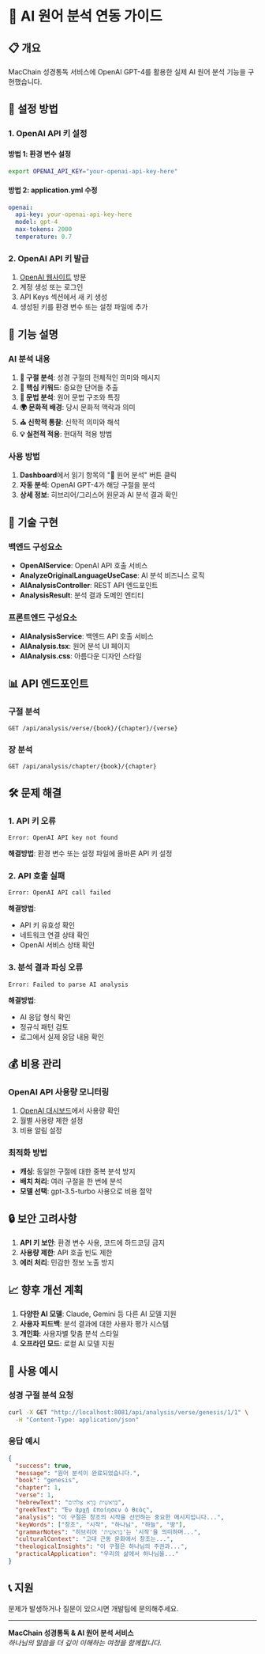 # 🤖 AI 원어 분석 연동 가이드

## 📋 개요

MacChain 성경통독 서비스에 OpenAI GPT-4를 활용한 실제 AI 원어 분석 기능을 구현했습니다.

## 🔧 설정 방법

### 1. OpenAI API 키 설정

#### 방법 1: 환경 변수 설정
```bash
export OPENAI_API_KEY="your-openai-api-key-here"
```

#### 방법 2: application.yml 수정
```yaml
openai:
  api-key: your-openai-api-key-here
  model: gpt-4
  max-tokens: 2000
  temperature: 0.7
```

### 2. OpenAI API 키 발급

1. [OpenAI 웹사이트](https://platform.openai.com/) 방문
2. 계정 생성 또는 로그인
3. API Keys 섹션에서 새 키 생성
4. 생성된 키를 환경 변수 또는 설정 파일에 추가

## 🚀 기능 설명

### AI 분석 내용

1. **📖 구절 분석**: 성경 구절의 전체적인 의미와 메시지
2. **🔑 핵심 키워드**: 중요한 단어들 추출
3. **📝 문법 분석**: 원어 문법 구조와 특징
4. **🌍 문화적 배경**: 당시 문화적 맥락과 의미
5. **⛪ 신학적 통찰**: 신학적 의미와 해석
6. **💡 실천적 적용**: 현대적 적용 방법

### 사용 방법

1. **Dashboard**에서 읽기 항목의 "🤖 원어 분석" 버튼 클릭
2. **자동 분석**: OpenAI GPT-4가 해당 구절을 분석
3. **상세 정보**: 히브리어/그리스어 원문과 AI 분석 결과 확인

## 🔧 기술 구현

### 백엔드 구성요소

- **OpenAIService**: OpenAI API 호출 서비스
- **AnalyzeOriginalLanguageUseCase**: AI 분석 비즈니스 로직
- **AIAnalysisController**: REST API 엔드포인트
- **AnalysisResult**: 분석 결과 도메인 엔티티

### 프론트엔드 구성요소

- **AIAnalysisService**: 백엔드 API 호출 서비스
- **AIAnalysis.tsx**: 원어 분석 UI 페이지
- **AIAnalysis.css**: 아름다운 디자인 스타일

## 📊 API 엔드포인트

### 구절 분석
```
GET /api/analysis/verse/{book}/{chapter}/{verse}
```

### 장 분석
```
GET /api/analysis/chapter/{book}/{chapter}
```

## 🛠️ 문제 해결

### 1. API 키 오류
```
Error: OpenAI API key not found
```
**해결방법**: 환경 변수 또는 설정 파일에 올바른 API 키 설정

### 2. API 호출 실패
```
Error: OpenAI API call failed
```
**해결방법**: 
- API 키 유효성 확인
- 네트워크 연결 상태 확인
- OpenAI 서비스 상태 확인

### 3. 분석 결과 파싱 오류
```
Error: Failed to parse AI analysis
```
**해결방법**: 
- AI 응답 형식 확인
- 정규식 패턴 검토
- 로그에서 실제 응답 내용 확인

## 💰 비용 관리

### OpenAI API 사용량 모니터링

1. [OpenAI 대시보드](https://platform.openai.com/usage)에서 사용량 확인
2. 월별 사용량 제한 설정
3. 비용 알림 설정

### 최적화 방법

- **캐싱**: 동일한 구절에 대한 중복 분석 방지
- **배치 처리**: 여러 구절을 한 번에 분석
- **모델 선택**: gpt-3.5-turbo 사용으로 비용 절약

## 🔒 보안 고려사항

1. **API 키 보안**: 환경 변수 사용, 코드에 하드코딩 금지
2. **사용량 제한**: API 호출 빈도 제한
3. **에러 처리**: 민감한 정보 노출 방지

## 📈 향후 개선 계획

1. **다양한 AI 모델**: Claude, Gemini 등 다른 AI 모델 지원
2. **사용자 피드백**: 분석 결과에 대한 사용자 평가 시스템
3. **개인화**: 사용자별 맞춤 분석 스타일
4. **오프라인 모드**: 로컬 AI 모델 지원

## 🎯 사용 예시

### 성경 구절 분석 요청
```bash
curl -X GET "http://localhost:8081/api/analysis/verse/genesis/1/1" \
  -H "Content-Type: application/json"
```

### 응답 예시
```json
{
  "success": true,
  "message": "원어 분석이 완료되었습니다.",
  "book": "genesis",
  "chapter": 1,
  "verse": 1,
  "hebrewText": "בְּרֵאשִׁית בָּרָא אֱלֹהִים",
  "greekText": "Ἐν ἀρχῇ ἐποίησεν ὁ θεὸς",
  "analysis": "이 구절은 창조의 시작을 선언하는 중요한 메시지입니다...",
  "keyWords": ["창조", "시작", "하나님", "하늘", "땅"],
  "grammarNotes": "히브리어 'בְּרֵאשִׁית'는 '시작'을 의미하며...",
  "culturalContext": "고대 근동 문화에서 창조는...",
  "theologicalInsights": "이 구절은 하나님의 주권과...",
  "practicalApplication": "우리의 삶에서 하나님을..."
}
```

## 📞 지원

문제가 발생하거나 질문이 있으시면 개발팀에 문의해주세요.

---

**MacChain 성경통독 & AI 원어 분석 서비스**  
*하나님의 말씀을 더 깊이 이해하는 여정을 함께합니다.*

